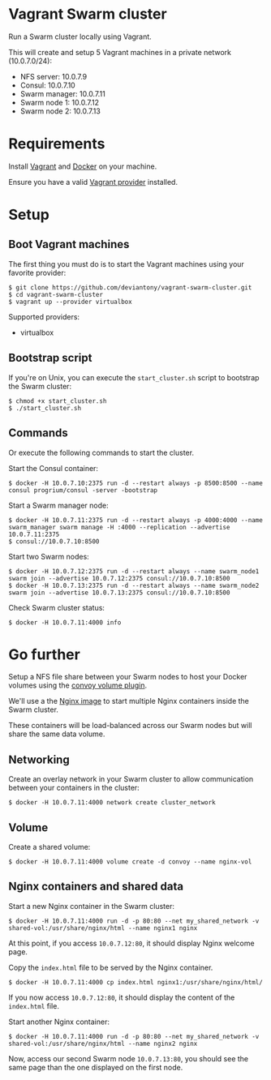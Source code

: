 # Vagrant Swarm cluster

Run a Swarm cluster locally using Vagrant.

This will create and setup 5 Vagrant machines in a private network (10.0.7.0/24):

* NFS server: 10.0.7.9
* Consul: 10.0.7.10
* Swarm manager: 10.0.7.11
* Swarm node 1: 10.0.7.12
* Swarm node 2: 10.0.7.13

# Requirements

Install [Vagrant][vagranthome] and [Docker][dockerhome] on your machine.

Ensure you have a valid [Vagrant provider][vagrantprovider] installed.

# Setup

## Boot Vagrant machines

The first thing you must do is to start the Vagrant machines using your favorite provider:

```
$ git clone https://github.com/deviantony/vagrant-swarm-cluster.git
$ cd vagrant-swarm-cluster
$ vagrant up --provider virtualbox
```

Supported providers:

* virtualbox

## Bootstrap script

If you're on Unix, you can execute the `start_cluster.sh` script to bootstrap the Swarm cluster:

```shell
$ chmod +x start_cluster.sh
$ ./start_cluster.sh
```

## Commands

Or execute the following commands to start the cluster.

Start the Consul container:

```shell
$ docker -H 10.0.7.10:2375 run -d --restart always -p 8500:8500 --name consul progrium/consul -server -bootstrap
```

Start a Swarm manager node:

```shell
$ docker -H 10.0.7.11:2375 run -d --restart always -p 4000:4000 --name swarm_manager swarm manage -H :4000 --replication --advertise 10.0.7.11:2375
$ consul://10.0.7.10:8500
```

Start two Swarm nodes:

```shell
$ docker -H 10.0.7.12:2375 run -d --restart always --name swarm_node1 swarm join --advertise 10.0.7.12:2375 consul://10.0.7.10:8500
$ docker -H 10.0.7.13:2375 run -d --restart always --name swarm_node2 swarm join --advertise 10.0.7.13:2375 consul://10.0.7.10:8500
```

Check Swarm cluster status:

```shell
$ docker -H 10.0.7.11:4000 info
```

# Go further

Setup a NFS file share between your Swarm nodes to host your Docker volumes using the [convoy volume plugin][convoyplugin].

We'll use a the [Nginx image][nginximage] to start multiple Nginx containers inside the Swarm cluster.

These containers will be load-balanced across our Swarm nodes but will share the same data volume.

## Networking

Create an overlay network in your Swarm cluster to allow communication between your containers in the cluster:

```shell
$ docker -H 10.0.7.11:4000 network create cluster_network
```

## Volume

Create a shared volume:

```shell
$ docker -H 10.0.7.11:4000 volume create -d convoy --name nginx-vol
```

## Nginx containers and shared data

Start a new Nginx container in the Swarm cluster:
```shell
$ docker -H 10.0.7.11:4000 run -d -p 80:80 --net my_shared_network -v shared-vol:/usr/share/nginx/html --name nginx1 nginx
```

At this point, if you access `10.0.7.12:80`, it should display Nginx welcome page.

Copy the `index.html` file to be served by the Nginx container.
```shell
$ docker -H 10.0.7.11:4000 cp index.html nginx1:/usr/share/nginx/html/
```

If you now access `10.0.7.12:80`, it should display the content of the `index.html` file.

Start another Nginx container:
```shell
$ docker -H 10.0.7.11:4000 run -d -p 80:80 --net my_shared_network -v shared-vol:/usr/share/nginx/html --name nginx2 nginx
```

Now, access our second Swarm node `10.0.7.13:80`, you should see the same page than the one displayed on the first node.

[vagranthome]: https://www.vagrantup.com/docs/installation/  "Vagrant installation"
[vagrantprovider]: https://www.vagrantup.com/docs/providers/ "Vagrant providers"
[dockerhome]: https://docs.docker.com/engine/installation/  "Docker installation"
[nginximage]: https://hub.docker.com/_/nginx/ "Nginx Docker image"
[convoyplugin]: https://github.com/rancher/convoy "Convoy plugin"
